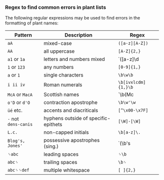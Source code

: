 ### Regex to find common errors in plant lists

The following regular expressions may be used to find errors in the formatting of plant names:

Pattern | Description | Regex
--------|-------------|------
`aA` | mixed-case | `([a-z][A-Z])`
`AA` | all uppercase | `[A-Z]{2,}`
`a1` or `1a` | letters and numbers mixed | `([a-z]\d|\d[a-z])`
`1` or `123` | any numbers | `[0-9]{1,}`
`a` or `1` | single characters | `\b\w\b`
`i ii iv` | Roman numerals | `\b[ivxlcdm]{1,}\b`
`McA` or `MacA` | Scottish names | `\b(Mc|Mac)[a-z]`
`o'D` or `d'O` | contraction apostrophe | `\b\w'\w`
 `üé` etc. | accents and diacriticals | `[^\x00-\x7F]`
` - ` not<br>`dens-canis` | hyphens outside of specific-epithets | `[\W]-[\W]`
`L.c.` | non-capped initials | `\b[a-z]\.`
`Blog's, Jones'` | possessive apostrophes (sing.) | `(\b's|s\b')`
`␠abc` | leading spaces | `␠\b`
`abc␠` | trailing spaces | `\b␠`
`abc␠␠def` | multiple whitespace | `[ ]{2,}`
